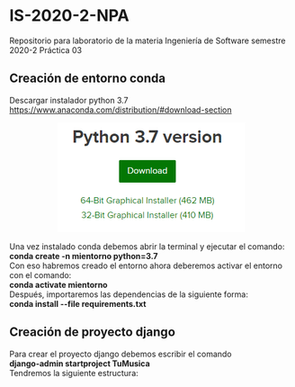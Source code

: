 # IS-2020-2-NPA

Repositorio para laboratorio de la materia Ingeniería de Software semestre 2020-2
Práctica 03

## Creación de entorno conda 
Descargar instalador python 3.7  https://www.anaconda.com/distribution/#download-section    

<p align="center"> 
<img src="img/instalador.png">
</p>   
 
Una vez instalado conda debemos abrir la terminal y ejecutar el comando:    
**conda create -n mientorno python=3.7**    
Con eso habremos creado el entorno ahora deberemos activar el entorno con el comando:    
**conda activate mientorno**    
Después, importaremos las dependencias de la siguiente forma:    
**conda install --file requirements.txt**  

## Creación de proyecto django  
Para crear el proyecto django debemos escribir el comando    
**django-admin startproject TuMusica**  
Tendremos la siguiente estructura:    
